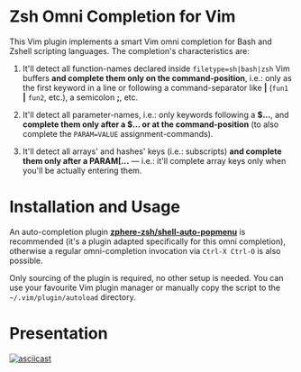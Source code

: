 # Zsh Omni Completion for Vim

This Vim plugin implements a smart Vim omni completion for Bash and Zshell scripting
languages. The completion's characteristics are:

1. It'll detect all function-names declared inside `filetype=sh|bash|zsh` Vim
   buffers **and complete them only on the command-position**, i.e.: only as the
   first keyword in a line or following a command-separator like **|** (`fun1`
   **|** `fun2`, etc.), a semicolon **;**, etc.

2. It'll detect all parameter-names, i.e.: only keywords following a **$…**, and
   **complete them only after a $… or at the command-position** (to also
   complete the `PARAM=VALUE` assignment-commands).

3. It'll detect all arrays' and hashes' keys (i.e.: subscripts) **and complete
   them only after a PARAM[…** — i.e.: it'll complete array keys only when
   you'll be actually entering them.

# Installation and Usage

An auto-completion plugin
[**zphere-zsh/shell-auto-popmenu**](https://github.com/zphere-zsh/shell-auto-popmenu/)
is recommended (it's a plugin adapted specifically for this omni completion),
otherwise a regular omni-completion invocation via `Ctrl-X Ctrl-O` is also
possible.

Only sourcing of the plugin is required, no other setup is needed. You can use
your favourite Vim plugin manager or manually copy the script to the
`~/.vim/plugin/autoload` directory.

# Presentation

[![asciicast](https://asciinema.org/a/351814.svg)](https://asciinema.org/a/351814)

<!-- vim:set ft=markdown tw=80 fo+=a1n autoindent: -->
